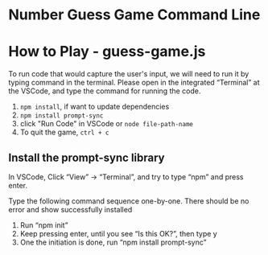 # Number Guess Game Command Line

# How to Play - guess-game.js

To run code that would capture the user's input, we will need to run it by typing command in the terminal. Please open in the integrated “Terminal” at the VSCode, and type the command for running the code.

1. `npm install`, if want to update dependencies
2. `npm install prompt-sync`
3. click "Run Code" in VSCode or `node file-path-name`
4. To quit the game, `ctrl + c`

## Install the prompt-sync library

In VSCode, Click “View” -> “Terminal”, and try to type “npm” and press enter.

Type the following command sequence one-by-one. There should be no error and show
successfully installed
1. Run “npm init”
2. Keep pressing enter, until you see “Is this OK?”, then type y
3. One the initiation is done, run “npm install prompt-sync”